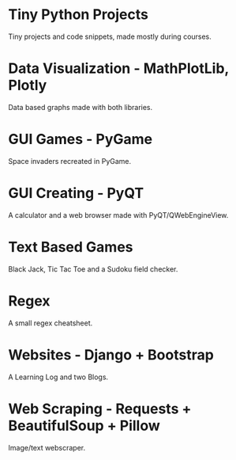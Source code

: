 # Tiny Python Projects
Tiny projects and code snippets, made mostly during courses.

# Data Visualization - MathPlotLib, Plotly

Data based graphs made with both libraries.

# GUI Games - PyGame

Space invaders recreated in PyGame.

# GUI Creating - PyQT

A calculator and a web browser made with PyQT/QWebEngineView.

# Text Based Games

Black Jack, Tic Tac Toe and a Sudoku field checker.

# Regex

A small regex cheatsheet.

# Websites - Django + Bootstrap

A Learning Log and two Blogs.

# Web Scraping - Requests + BeautifulSoup + Pillow

Image/text webscraper.




